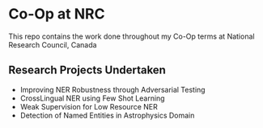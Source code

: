 # Co-Op at NRC
This repo contains the work done throughout my Co-Op terms at National Research Council, Canada

## Research Projects Undertaken
* Improving NER Robustness through Adversarial Testing
* CrossLingual NER using Few Shot Learning
* Weak Supervision for Low Resource NER
* Detection of Named Entities in Astrophysics Domain
